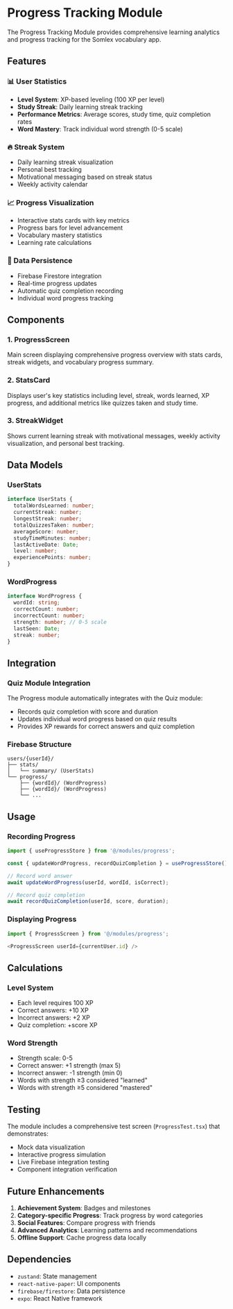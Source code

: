 # Progress Tracking Module

The Progress Tracking Module provides comprehensive learning analytics and progress tracking for the Somlex vocabulary app.

## Features

### 📊 User Statistics
- **Level System**: XP-based leveling (100 XP per level)
- **Study Streak**: Daily learning streak tracking
- **Performance Metrics**: Average scores, study time, quiz completion rates
- **Word Mastery**: Track individual word strength (0-5 scale)

### 🔥 Streak System
- Daily learning streak visualization
- Personal best tracking
- Motivational messaging based on streak status
- Weekly activity calendar

### 📈 Progress Visualization
- Interactive stats cards with key metrics
- Progress bars for level advancement
- Vocabulary mastery statistics
- Learning rate calculations

### 💾 Data Persistence
- Firebase Firestore integration
- Real-time progress updates
- Automatic quiz completion recording
- Individual word progress tracking

## Components

### 1. ProgressScreen
Main screen displaying comprehensive progress overview with stats cards, streak widgets, and vocabulary progress summary.

### 2. StatsCard
Displays user's key statistics including level, streak, words learned, XP progress, and additional metrics like quizzes taken and study time.

### 3. StreakWidget
Shows current learning streak with motivational messages, weekly activity visualization, and personal best tracking.

## Data Models

### UserStats
```typescript
interface UserStats {
  totalWordsLearned: number;
  currentStreak: number;
  longestStreak: number;
  totalQuizzesTaken: number;
  averageScore: number;
  studyTimeMinutes: number;
  lastActiveDate: Date;
  level: number;
  experiencePoints: number;
}
```

### WordProgress
```typescript
interface WordProgress {
  wordId: string;
  correctCount: number;
  incorrectCount: number;
  strength: number; // 0-5 scale
  lastSeen: Date;
  streak: number;
}
```

## Integration

### Quiz Module Integration
The Progress module automatically integrates with the Quiz module:
- Records quiz completion with score and duration
- Updates individual word progress based on quiz results
- Provides XP rewards for correct answers and quiz completion

### Firebase Structure
```
users/{userId}/
├── stats/
│   └── summary/ (UserStats)
└── progress/
    ├── {wordId}/ (WordProgress)
    ├── {wordId}/ (WordProgress)
    └── ...
```

## Usage

### Recording Progress
```typescript
import { useProgressStore } from '@/modules/progress';

const { updateWordProgress, recordQuizCompletion } = useProgressStore();

// Record word answer
await updateWordProgress(userId, wordId, isCorrect);

// Record quiz completion
await recordQuizCompletion(userId, score, duration);
```

### Displaying Progress
```typescript
import { ProgressScreen } from '@/modules/progress';

<ProgressScreen userId={currentUser.id} />
```

## Calculations

### Level System
- Each level requires 100 XP
- Correct answers: +10 XP
- Incorrect answers: +2 XP
- Quiz completion: +score XP

### Word Strength
- Strength scale: 0-5
- Correct answer: +1 strength (max 5)
- Incorrect answer: -1 strength (min 0)
- Words with strength ≥3 considered "learned"
- Words with strength ≥5 considered "mastered"

## Testing

The module includes a comprehensive test screen (`ProgressTest.tsx`) that demonstrates:
- Mock data visualization
- Interactive progress simulation
- Live Firebase integration testing
- Component integration verification

## Future Enhancements

1. **Achievement System**: Badges and milestones
2. **Category-specific Progress**: Track progress by word categories
3. **Social Features**: Compare progress with friends
4. **Advanced Analytics**: Learning patterns and recommendations
5. **Offline Support**: Cache progress data locally

## Dependencies

- `zustand`: State management
- `react-native-paper`: UI components
- `firebase/firestore`: Data persistence
- `expo`: React Native framework
